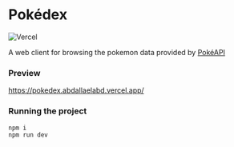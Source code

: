 # Pokédex

![Vercel](https://therealsujitk-vercel-badge.vercel.app/?app=pokedex-abdalla-elabd.vercel.app)

A web client for browsing the pokemon data provided by [PokéAPI](https://pokeapi.co/)

### Preview

https://pokedex.abdallaelabd.vercel.app/

### Running the project

```
npm i
npm run dev
```
